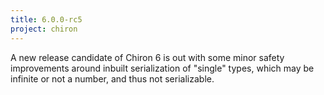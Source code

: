 ```yaml
---
title: 6.0.0-rc5
project: chiron
---
```


A new release candidate of Chiron 6 is out with some minor safety improvements around inbuilt serialization of "single" types, which may be infinite or not a number, and thus not serializable.
